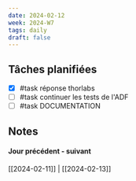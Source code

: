 ```yaml
---
date: 2024-02-12
week: 2024-W7
tags: daily
draft: false 
---
```


## Tâches planifiées

- [x] #task réponse thorlabs
- [ ] #task continuer les tests de l'ADF
- [ ] #task DOCUMENTATION

## Notes


#### Jour précédent - suivant 
[[2024-02-11]] | [[2024-02-13]]